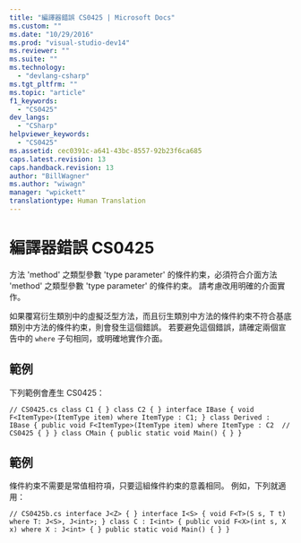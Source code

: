 ```yaml
---
title: "編譯器錯誤 CS0425 | Microsoft Docs"
ms.custom: ""
ms.date: "10/29/2016"
ms.prod: "visual-studio-dev14"
ms.reviewer: ""
ms.suite: ""
ms.technology: 
  - "devlang-csharp"
ms.tgt_pltfrm: ""
ms.topic: "article"
f1_keywords: 
  - "CS0425"
dev_langs: 
  - "CSharp"
helpviewer_keywords: 
  - "CS0425"
ms.assetid: cec0391c-a641-43bc-8557-92b23f6ca685
caps.latest.revision: 13
caps.handback.revision: 13
author: "BillWagner"
ms.author: "wiwagn"
manager: "wpickett"
translationtype: Human Translation
---
```

# 編譯器錯誤 CS0425
方法 'method' 之類型參數 'type parameter' 的條件約束，必須符合介面方法 'method' 之類型參數 'type parameter' 的條件約束。 請考慮改用明確的介面實作。  
  
 如果覆寫衍生類別中的虛擬泛型方法，而且衍生類別中方法的條件約束不符合基底類別中方法的條件約束，則會發生這個錯誤。 若要避免這個錯誤，請確定兩個宣告中的 `where` 子句相同，或明確地實作介面。  
  
## 範例  
 下列範例會產生 CS0425：  
  
```  
// CS0425.cs class C1 { } class C2 { } interface IBase { void F<ItemType>(ItemType item) where ItemType : C1; } class Derived : IBase { public void F<ItemType>(ItemType item) where ItemType : C2  // CS0425 { } } class CMain { public static void Main() { } }  
```  
  
## 範例  
 條件約束不需要是常值相符項，只要這組條件約束的意義相同。 例如，下列就適用：  
  
```  
// CS0425b.cs interface J<Z> { } interface I<S> { void F<T>(S s, T t) where T: J<S>, J<int>; } class C : I<int> { public void F<X>(int s, X x) where X : J<int> { } public static void Main() { } }  
```